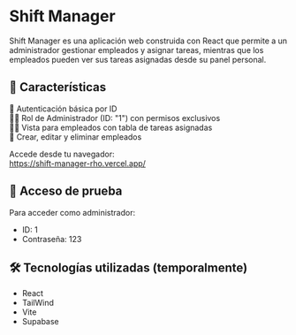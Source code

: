 # Shift Manager

Shift Manager es una aplicación web construida con React que permite a un administrador gestionar empleados y asignar tareas, mientras que los empleados pueden ver sus tareas asignadas desde su panel personal.

## 🧠 Características

🔐 Autenticación básica por ID  
👩‍💼 Rol de Administrador (ID: "1") con permisos exclusivos  
👷‍♂️ Vista para empleados con tabla de tareas asignadas  
📝 Crear, editar y eliminar empleados  

Accede desde tu navegador:  
https://shift-manager-rho.vercel.app/

## 🧪 Acceso de prueba

Para acceder como administrador:
- ID: 1  
- Contraseña: 123

## 🛠️ Tecnologías utilizadas (temporalmente)

- React
- TailWind
- Vite
- Supabase
